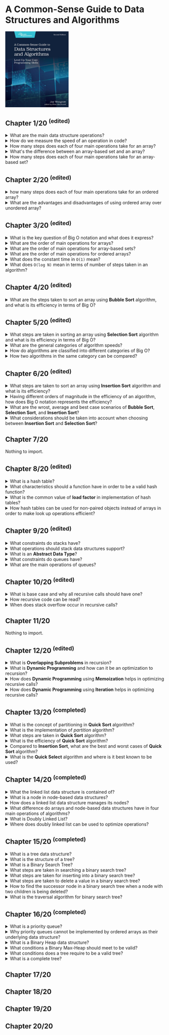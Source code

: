 # A Common-Sense Guide to Data Structures and Algorithms
<img alt="A Common-Sense Guide to Data Structures and Algorithms" src="../covers/9781680507225.jpg" width="200"/>

## Chapter 1/20 <sup>(edited)</sup>

<details>
<summary>What are the main data structure operations?</summary>

> - Read
> - Search
> - Insert
> - Delete

> Origin: 1

> References:
---
</details>

<details>
<summary>How do we measure the speed of an operation in code?</summary>

> We can measure the speed of an operation in terms of how many computational steps it takes.

> Origin: 1

> References:
---
</details>

<details>
<summary>How many steps does each of four main operations take for an array?</summary>

> **Read:** Computers read an array in just one step.
>
> **Search:** To Search for a value within an array, computers have no choice but to inspect each cell one at a time.
> This algorithm is called **linear search**.
>
> **Insert:** Inserting data in an array can take N+1 steps for an array containing N elements.
> This is because in the worst case scenario we need to shift all N elements over, and then finally execute the insertion step.
>
> **Delete:** For an array containing N elements, the maximum number of steps that deletion would take is N steps.
> This is because we need one deletion and N-1 shifts.

> Origin: 1

> References:
---
</details>

<details>
<summary>What's the difference between an array-based set and an array?</summary>

> The only difference between array-based set and an array is that the set never allows duplicate values to be inserted into it.

> Origin: 1

> References:
---
</details>

<details>
<summary>How many steps does each of four main operations take for an array-based set?</summary>

> **Reading:** Reading from an array-based set is exactly as reading from an array, it takes just one step for a computer to look up what's contained within a particular index.
>
> **Search:** Searching an array-based set also turns out to be no different than searching an array, it takes up to N steps to search for a value within an array-based set.
>
> **Delete:** Deletion is also identical between an array-based set and an array.
> In the worst case scenario, it takes N steps to delete a value within an array-based set.
>
> **Insert:** Insertion, however is different between arrays and array-based set.
> With an array it takes N shifts and one insertion step.
> With an array-based set however, every insertion first requires a search to check for existence of a duplicate.
> Insertion into the end of an array-based set will take up to N steps to search and one step for the actual insertion, which takes N+1 steps in total.
> In the worst case scenario, inserting a value at the beginning of an array-based set takes N steps to look up for duplicates,
> and N steps to shift all the data to the right, and one last final step to insert the new value.
> That's total of 2N+1 steps.

> Origin: 1

> References:
---
</details>

## Chapter 2/20 <sup>(edited)</sup>

<details>
<summary>how many steps does each of four main operations take for an ordered array?</summary>

> **Read:** Same as *array* and *array-based set*.
>
> **Delete:** Same as *array* and *array-based set*.
>
> **Insert:** In terms of N, it takes N elements in an ordered array, the insertion takes N+2 steps in total, no matter where in the ordered array the new value ends up.
> If the value ends up toward the beginning of the ordered array, we have fewer comparisons and more shifts.
> If the value ends up toward the end, we get more comparisons but fewer shifts.
>
> **Search:** Searching can be applied to ordered array using different algorithms.
> Using **linear search** algorithm, the operation can be stopped early when the value is found.
> Using **binary search** algorithm, it would take only one more step to search each time data set grows twice.

> Origin: 1

> References:
---
</details>

<details>
<summary>What are the advantages and disadvantages of using ordered array over unordered array?</summary>

> Within an ordered array, we can stop a **linear search** early even if the value isn't contained within the array as soon as we reach a value with a higher order.
>
> *pseudocode in ruby*
> ```ruby
> def linear_search(array, search_value)
>     array.each_with_index do |element, index|
>         if element == search_value
>             return index
>         elsif element > search_value
>             break
>         end
>     end
>     return nil
> end
> ``````
>
> *pseudocode in C++*
> ```cpp
> #include <vector>
> 
> auto linear_search(std::vector<int> const& ordered_array, int const search_value)
> {
>     for (auto iter = ordered_array.cbegin(); iter != ordered_array.cend() && *iter <= search_value; ++iter)
>         if (*iter == search_value)
>             return iter;
>     return ordered_array.cend();
> }
> ``````
>
> Though, using an ordered array we can also use **binary search** to attempt a search much faster!
>
> *pseudocode in ruby*
> ```ruby
> def binary_search(array, search_value)
>     lower_bound = 0
>     upper_bound = array.length - 1
> 
>     while lower_bound <= upper_bound do
>         midpoint = (upper_bound + lower_bound) / 2
>         value_at_midpoint = array[midpoint]
> 
>         if search_value = value_at_midpoint
>             return midpoint
>         elsif search_value < value_at_midpoint
>             upper_bound = midpoint - 1
>         elsif search_value > value_at_midpoint
>             lower_bound = midpoint + 1
>         end
>     end
> 
>     return nil
> end
> ``````
>
> *pseudocode in C++*
> ```cpp
> #include <vector>
> #include <stdexcept>
> 
> auto binary_search(std::vector<int> const& array, int const search_value)
> {
>     auto lower_bound = array.begin();
>     auto upper_bound = std::prev(array.end());
> 
>     while (std::distance(lower_bound, upper_bound) >= 0)
>     {
>         auto midpoint = std::distance(lower_bound, upper_bound) / 2;
>         auto midpoint_value = array.at(midpoint);
> 
>         if (search_value == midpoint_value)
>             return midpoint;
>         else if (search_value > midpoint_value)
>             upper_bound = array.begin() + midpoint - 1;
>         else if (search_value < midpoint_value)
>             lower_bound = array.begin() + midpoint + 1;
>     }
> 
>     throw std::out_of_range{"value out of range"};
> }
> ``````

> Origin: 2

> References:
---
</details>

## Chapter 3/20 <sup>(edited)</sup>

<details>
<summary>What is the key question of Big O notation and what does it express?</summary>

> The key question of Big O notation is if there are N data elements, how may steps will the algorithm take?
> Big O tells the story of **how much the number of step increases as the data changes**.

> Origin: 3

> References:
---
</details>

<details>
<summary>What are the order of main operations for arrays?</summary>

> * **Read:** it would take `1` step to read from an array, so it is `O(1)`.
> * **Search:** it would take `N` steps to search through an array, so it is `O(N)`.
> * **Insert:** it would take `N+1` steps to insert into an array in the worst case scenario, so it is `O(N)`.
> * **Delete:** it would take `N` steps to delete from an array, so it is `O(N)`.

> Origin: 3

> References:
---
</details>

<details>
<summary>What are the order of main operations for array-based sets?</summary>

> * **Read:** same as arrays, it would take `1` step to read from an array-based set, so it is `O(1)`.
> * **Search:** same as arrays it would take `N` steps to search through an array-based set, so it is `O(N)`.
> * **Insert:** it would take `N` steps to search first and `N+1` steps to insert into an array in the worst case scenario, so it is `O(N)`.
> * **Delete:** same as arrays it would take `N` steps to delete from an array-based set, so it is `O(N)`.

> Origin: 3

> References:
---
</details>

<details>
<summary>What are the order of main operations for ordered arrays?</summary>

> * **Read:** same as arrays, it would take `1` step to read from an array-based set, so it is `O(1)`.
> * **Search:** same as arrays it would take `N` steps to search through an array-based set, so it is `O(N)`.
> * **Insert:** it would take `N` steps to search first and `N` steps to insert into an array in the worst case scenario, so it is `O(N)`.
> * **Delete:** same as arrays it would take `N` steps to delete from an array-based set, so it is `O(N)`.

> Origin: 3

> References:
---
</details>

<details>
<summary>What does the constant time in <code>O(1)</code> mean?</summary>

> In constant time efficiency no matter how many elements exist, the operation always takes one step.

> Origin: 3

> References:
---
</details>

<details>
<summary>What does <code>O(log N)</code> mean in terms of number of steps taken in an algorithm?</summary>

> `O(log N)` means the algorithm takes as many steps as it takes to keep halving the data elements until we remain with `1`.

> Origin: 3

> References:
---
</details>

## Chapter 4/20 <sup>(edited)</sup>

<details>
<summary>What are the steps taken to sort an array using <b>Bubble Sort</b> algorithm, and what is its efficiency in terms of Big O?</summary>

> 1. Point to two first consecutive values in the array.
> 2. If the two items are out of order, swap them.
> 3. Move pointers one cell to the right.
> 4. Repeat steps 1 through 3 until we reach the end of the array.
> 5. Move back the two pointers back to the first two values of the array, and execute another pass-through of the array until we have a pass-through in which we did not perform any swaps.
>
> Initial array:  
>
> ```
>  4  2  7  1  3 
> ``````
>
> First pass-through: 3 swaps  
>
> ```
> (4  2) 7  1  3  
> (2  4) 7  1  3    swap  
>  2 (4  7) 1  3  
>  2  4 (7  1) 3  
>  2  4 (1  7) 3    swap  
>  2  4  1 (7  3)  
>  2  4  1 (3  7)   swap
> ``````
>
> Second pass-through: 2 swaps  
>
> ```
> (2  4) 1  3 |7|  
>  2 (4  1) 3 |7|  
>  2 (1  4) 3 |7|   swap  
>  2  1 (4  3)|7|  
>  2  1 (3  4)|7|   swap
> ``````
>
> Third pass-through: 1 swaps  
>
> ```
> (2  1) 3 |4  7|  
> (1  2) 3 |4  7|   swap  
>  1 (2  3)|4  7|
> ``````
>
> Fourth pass-through:  
>
> ```
> (1  2)|3  4  7|   no swap means end of pass-throughs
> ``````
>
> Sorted array:  
>
> ```
>  1  2  3  4  7 
> ``````
> 
> For `N` elements we make `(N-1) + (N-2) + ... + 1 = N²/2` comparisons and in worst case scenario we make swap for each comparison,
> making it `N²` steps in total which falls into the `O(N²)` general category.
>
> *pseudocode in python*
> ```py
> def bubble_sort(list):
>     unsorted_until_index = len(list) - 1
>     sorted = False
>     while not sorted:
>         sorted = True
>         for i in range(unsorted_until_index):
>             if list[i] > list[i+1]:
>                 list[i], list[i+1] = list[i+1], list[i]
>             sorted = False
>         unsorted_until_index -= 1
>     return list
> ``````
>
> ```py
> bubble_sort([65, 55, 45, 35, 25, 15, 10])
> # 10, 15, 25, 35, 45, 55, 65
> ``````
>
> *pseudocode in C++*
> ```cpp
> #include <vector>
> #include <ranges>
> #include <algorithm>
> 
> void bubble_sort(std::vector<int>& container)
> {
>     bool sorted{false};
> 
>     for (auto last_unsorted{container.end()}; !sorted && last_unsorted != container.begin(); --last_unsorted)
>     {
>         sorted = true;
>         --last_unsorted;
> 
>         for (auto iter = container.begin(); std::distance(iter, last_unsorted) > 0; ++iter)
>         {
>             if (*iter > *std::next(iter))
>             {
>                 auto buffer = *iter;
>                 *iter = *std::next(iter);
>                 *std::next(iter) = buffer;
>                 sorted = false;
>             }
>         }
>     }
> }
> ``````

> Origin: 4

> References:
---
</details>

## Chapter 5/20 <sup>(edited)</sup>

<details>
<summary>What steps are taken in sorting an array using <b>Selection Sort</b> algorithm and what is its efficiency in terms of Big O?</summary>

> 1. Step through array from left to right to determine which value has least order and keep track of the lowest value we've encountered so far.
> 2. Once we've determined which index contains the lowest value, swap its value with the first value in pass-through.
> 3. Repeat each pass-through from step 1 and 2 until a pass-through starting at the end of the array is reached.
>
> Initial array:  
>
> ```
>  4  2  7  1  3 
> ``````
>
> First pass-through: starting at index 0  
>
> ```
> (4) 2  7  1  3        lowest value: 4  
>  4 (2) 7  1  3        lowest value: 2  
>  4  2 (7) 1  3        lowest value: 2  
>  4  2  7 (1) 3        lowest value: 1  
>  4  2  7  1 (3)       lowest value: 1  
> |1| 2  7  4  3        swap lowest value with the first value in pass-through
> ``````
>
> Second pass-through: starting at index 1  
>
> ```
> |1|(2) 7  4  3        lowest value: 2  
> |1| 2 (7) 4  3        lowest value: 2  
> |1| 2  7 (4) 3        lowest value: 2  
> |1| 2  7  4 (3)       lowest value: 2  
> |1  2| 7  4  3        no swap needed as lowest value is already the first value in pass-through
> ``````
>
> Third pass-through: starting at index 2  
>
> ```
> |1  2|(7) 4  3        lowest value: 7  
> |1  2| 7 (4) 3        lowest value: 4  
> |1  2| 7  4 (3)       lowest value: 3  
> |1  2  3| 4  7        swap lowest value with the first value in pass-through
> ``````
>
> Fourth pass-through: starting at index 3  
>
> ```
> |1  2  3|(4) 7        lowest value: 4  
> |1  2  3| 4 (7)       lowest value: 4  
> |1  2  3  4| 7        no swap needed as lowest value is already the first value in pass-through
> ``````
>
> Fifth pass-through: starting at index 4  
>
> ```
> |1  2  3  4|(7)       pass-through starts at the end of the array
> ``````
>
> Sorted array:  
>
> ```
>  1  2  3  4  7 
> ``````

> Origin: 5

> References:
---
</details>

<details>
<summary>What are the general categories of algorithm speeds?</summary>

> * `O(1)`
> * `O(log N)`
> * `O(N)`
> * `O(N²)`
> * `O(N³)`
> * `O(2ⁿ)`

> Origin: 5

> References:
---
</details>

<details>
<summary>How do algorithms are classified into different categories of Big O?</summary>

> It's enough to identify them by their general category.

> Origin: 5

> References:
---
</details>

<details>
<summary>How two algorithms in the same category can be compared?</summary>

> When two algorithms fall under the same classification of Big O, it doesn't necessarily mean that both algorithms have the same speed.  
> Further analysis is required to determine which algorithm is faster.

> Origin: 5

> References:
---
</details>

## Chapter 6/20 <sup>(edited)</sup>

<details>
<summary>What steps are taken to sort an array using <b>Insertion Sort</b> algorithm and what is its efficiency?</summary>

> 1. In the first pass-through, remove the value at index 1 and store it in a temporary variable. This will leave a gap at that index.
> 2. Begin shifting by taking each value to the left of the gap and compare it to the value in the temporary variable. If the value to the left of the gap is greater from the temporary variable, we shift that value to the right. As soon as a value with lower order than the temporary value encountered in the array, shifting is over.
> 3. Insert the temporarily removed value into the gap.
> 4. Repeat all steps from 1 to 3 until the pass-through begins at the final index of the array.
>
> Initial array:
>
> ```
>  4  2  7  1  3
> ``````
>
> First pass-through: temporarily remove the value at index 1.
>
> ```
> (4)    7  1  3        temporary variable = 2
> ``````
>
> The value to the left of the gap is greater than the temporary variable, so we shift that value to the right.
>
> ```
>    (4) 7  1  3        temporary variable = 2
> ``````
>
> As soon as we encounter a value that is lower than the temporarily removed value, or we reach the left end of the array, this shifting phase is over.
>
> ```
>  2  4  7  1  3        push back temp value
> ``````
>
> Second pass-through: gap index = 2
>
> ```
>  2  4 <7> 1  3        move index 2 to temporary variable
>  2  4     1  3        temporary variable = 7
>  2 (4)    1  3        reached value less than temp
>  2  4  7  1  3        push back temp value
> ``````
>
> Third pass-through: gap index = 3
>
> ```
>  2  4  7 <1> 3        move index 3 to temporary variable
>  2  4  7     3        temporary variable = 1
>  2  4 (7)    3        value greater than temp
>  2  4    (7) 3        shift the value to right
>  2 (4)    7  3        value greater than temp
>  2    (4) 7  3        shift the value to right
> (2)    4  7  3        value greater than temp
>    (2) 4  7  3        shift the value to right
>     2  4  7  3        reached the left end of array
>  1  2  4  7  3        push back temp value
> ``````
>
> Fourth pass-through: gap index = 4
>
> ```
>  1  2  4  7 <3>       move index 4 to temporary variable
>  1  2  4  7           temporary variable = 3
>  1  2  4 (7)          value greather than temp
>  1  2  4    (7)       shift the value to right
>  1  2 (4)    7        value greather than temp
>  1  2    (4) 7        shift the value to right
>  1 (2)    4  7        reached value less than temp
>  1  2  3  4  7        push back temp value
> ``````
>
> Sorted array:
>
> ```
>  1  2  3  4  7 
> ``````
>
> Insertion sort implementation:
>
> ```py
> def insertion_sort(array):
>     for index in range(1, len(array)):
>         temp_value = array[index]
>         position = index - 1
> 
>         while position >= 0:
>             if array[position] > temp_value:
>                 array[position + 1] = array[position]
>                 position = position - 1
>             else:
>                 break
> 
>         array[position + 1] = temp_value
>     return array
> ``````
>
> We can formulate the total number of comparisons as `1 + 2 + 3 + … + (N - 1)` comparisons.
>
> ```
> N² / 2 comparisons
> = N² / 2 steps
> ``````
>
> Shifts occur each time we move a value one cell to the right.
> When an array is sorted in reverse order, there will be as many shifts as there are comparisons, since every comparison will force us to shift a value to the right.
>
> ```
> N² / 2 comparisons
> + N² / 2 shifts
> = N² steps
> ``````
>
> Removing and inserting the temporary value from the array happens once per pass-through.
> Since there are always `N - 1` pass-throughs, we can conclude that there are `N - 1` removals and `N - 1` insertions.
>
> ```
> N² / 2 comparisons
> + N² / 2 shifts
> + (N - 1) removals
> + (N - 1) insertions
> = N² + 2N - 2 steps
> ``````
>
> It emerges that in a worst-case scenario, **Insertion Sort** has the same time complexity as **Bubble Sort** and **Selection Sort**.
> They’re all `O(N²)`.

> Origin: 6

> References:
---
</details>

<details>
<summary>Having different orders of magnitude in the efficiency of an algorithm, how does Big O notation represents the efficiency?</summary>

> Big O notation only takes into account the highest order of N when we have multiple orders added together.
> `N³ + 2N² + N + 5` is expressed as `O(N³)`.

> Origin: 6

> References:
---
</details>

<details>
<summary>What are the wrost, average and best case scenarios of <b>Bubble Sort</b>, <b>Selection Sort</b>, and <b>Insertion Sort</b>?</summary>

> * **Bubble Sort:** worst case `O(N²)`, average case `O(N²)`, best case `O(N²)`.
> * **Selection Sort:** worst case `O(N²/2)`, average case `O(N²/2)`, best case `O(N²/2)`.
> * **Insertion Sort:** worst case `O(N²)`, average case `O(N²/2)`, best case `O(N)`.

> Origin: 6

> References:
---
</details>

<details>
<summary>What considerations should be taken into account when choosing between <b>Insertion Sort</b> and <b>Selection Sort</b>?</summary>

> In an average case, when an array is randomly sorted, they perform similarly.  
> If an array can be assumed to be mostly sorted, then **Insertion Sort** will be a better choice.  
> If an array is known to be mostly sorted in reverse order, then **Selection Sort** will be faster.

> Origin: 6

> References:
---
</details>

## Chapter 7/20

Nothing to import.

## Chapter 8/20 <sup>(edited)</sup>

<details>
<summary>What is a hash table?</summary>

> A hash table is a list of paired values.  
> The first item in each pair is called the key, and the second item is called the value.

> Origin: 8

> References:
---
</details>

<details>
<summary>What characteristics should a function have in order to be a valid hash function?</summary>

> A hash function needs to meet only one criterion to be valid.  
> It must convert the same string to the same number every single time it's applied.

> Origin: 8

> References:
---
</details>

<details>
<summary>What is the common value of <b>load factor</b> in implementation of hash tables?</summary>

> The ratio of data to cells ideally is 0.7 which means 7 elements per 10 cells.

> Origin: 8

> References:
---
</details>

<details>
<summary>How hash tables can be used for non-paired objects instead of arrays in order to make look up operations efficient?</summary>

> By storing objects as keys and assign boolean true as the associated value for each object.

> Origin: 8

> References:
---
</details>

## Chapter 9/20 <sup>(edited)</sup>

<details>
<summary>What constraints do stacks have?</summary>

> * Data can be inserted only at the end of a stack.
> * Data can be deleted only from the end of a stack.
> * Only the last element of a stack can be read.

> Origin: 9

> References:
---
</details>

<details>
<summary>What operations should stack data structures support?</summary>

> * `push()`
> * `pop()`
> * `top()`

> Origin: 9

> References:
---
</details>

<details>
<summary>What is an <b>Abstract Data Type</b>?</summary>

> It's a kind of data structure that is a set of theoretical rules that revolve around some other basic data structures.  
> The set, stack, and queue are examples of abstract data types.  
> Some implementations of sets use arrays under the hood while other implementations actually use hash tables.  
> The set itself, though, is simply a theoertical concept, it's a list of non-duplicated data elements.

> Origin: 9

> References:
---
</details>

<details>
<summary>What constraints do queues have?</summary>

> * The first data added to a queue is the first item to be removed.
> * Data can be inserted only at the end of a queue, similar to stacks.
> * Data can be deleted only from the front of a queue, in opposite behavior of the stacks.
> * Only the element at the front of a queue can be read.

> Origin: 9

> References:
---
</details>

<details>
<summary>What are the main operations of queues?</summary>

> * `enqueue()`
> * `dequeue()`
> * `front()`

> Origin: 9

> References:
---
</details>

## Chapter 10/20 <sup>(edited)</sup>

<details>
<summary>What is base case and why all recursive calls should have one?</summary>

> In recursion terminology, the case in which a function will not recurse is known as the base case.
> All recursive functions should have at least one base case. They will keep recalling themselves infinitely otherwise.

> Origin: 10

> References:
---
</details>

<details>
<summary>How recursive code can be read?</summary>

> 1. Identify the base case.
> 2. Walk through the function for the base case.
> 3. Identify the next-to-last case.
> 4. Walk through function for the next-to-last case.
> 5. Repeat this process by identifying before the case you just analyzed, and walking through the function for that case.
>
> ```ruby
> def factorial(number)
>     if number == 1
>         return 1
>     else
>         return number * factorial(number-1)
>     end
> end
> ``````
>
> Writing upwards from base case:
>
> factorial(1) returns 1
>
> And the for the next-to-last case:
>
> factorial(2) returns 2  
> factorial(1) returns 1
>
> And again a case before that:
>
> factorial(3) returns 6  
> factorial(2) returns 2  
> factorial(1) returns 1

> Origin: 10

> References:
---
</details>

<details>
<summary>When does stack overflow occur in recursive calls?</summary>

> In case of infinite recursion, the same function keeps being pushed onto the call stack.  
> The call stack will eventually be consumed until further calls will not be possible.

> Origin: 10

> References:
---
</details>

## Chapter 11/20

Nothing to import.

## Chapter 12/20 <sup>(edited)</sup>

<details>
<summary>What is <b>Overlapping Subproblems</b> in recursion?</summary>

> When a problem is solved by solving smaller version of the same problem, the smaller problem is called a *subproblem*.  
> What makes these subproblem overlapping is the fact that each subproblem calls many of the same functions as each other.

> Origin: 12

> References:
---
</details>

<details>
<summary>What is <b>Dynamic Programming</b> and how can it be an optimization to recursion?</summary>

> **Dynamic Programming** is the process of optimizing recursive problems that have overlapping subproblems.  
> Optimizing an algorithm with dynamic programming is typically accomplished with one of two techniques.  
> The first technique is something called memoization which reduces recursive calls by remembering previously computed functions.  
> The second technique, known as **going bottom-up** uses iteration instead of recursion to prevent duplicate calls.

> Origin: 12

> References:
---
</details>

<details>
<summary>How does <b>Dynamic Programming</b> using <b>Memoization</b> helps in optimizing recursive calls?</summary>

> With memoization, each time we make a new calculation, we store it in a hash table for future calls.  
> This way we only make a calculation if it hadn't ever been made before.

> Origin: 12

> References:
---
</details>

<details>
<summary>How does <b>Dynamic Programming</b> using <b>Iteration</b> helps in optimizing recursive calls?</summary>

> By using iteration instead of recursion to ensure that it doesn't make duplicate calls for overlapping subproblems.

> Origin: 12

> References:
---
</details>

## Chapter 13/20 <sup>(completed)</sup>

<details>
<summary>What is the concept of partitioning in <b>Quick Sort</b> algorithm?</summary>

> To partition an array is to take a random value from the array, which is then called the pivot,
> and make sure that every number that is less than the pivot ends up to the left of the pivot,
> and that every number greater than the pivot ends up to the right of the pivot.

> Origin: 13

> References:
---
</details>

<details>
<summary>What is the implementation of <i>partition</i> algorithm?</summary>

> 0. Set the rightmost index as pivot, leftmost index as the left index and rightmost index other that pivot as right index.
> 1. The left pointer continuously moves one cell to the right until it reaches a value that is greater than or equal to the pivot, and then stops.
> 2. The right pointer continuously moves one cell to the left until it reaches a value that is less than or equal to the pivot, or when it reaches the beginning of the array.
> 3. Once the right pointer has stopped, if the left pointer has reached or gone beyond the right pointer, we move on to step 4. Otherwise, we swap the values that the two pointers are pointing to, and then go back to repeat steps 1, 2, and 3 again.
> 4. Finally, swap the pivot with the value that the left pointer is currently pointing to.
>
> When we are done with paritioning, we are now assured that all values to the left of the pivot are less than the pivot itself, and all values to the right of the pivot are greater than it.
> And that means the pivot itself is now in its correct place within the array, although the other values are not yet necessarily completely sorted.
>
> ```
>  0  5  2  1  6  3     set the pivot, left and right pointers  
> <0> 5  2  1 <6>(3)    compare the left pointer to the pivot  
> <0> 5  2  1 <6>(3)    move left pointer since 0 is less than pivot 3  
>  0 <5> 2  1 <6>(3)    left pointer stops, move right pointer since 6 is greater than pivot 3  
>  0 <5> 2 <1> 6 (3)    both pointers stopped, swap the values of the two pointers  
>  0 <1> 2 <5> 6 (3)    left pointer moves further to the next step  
>  0  1 <2><5> 6 (3)    left pointer moves on since its value is less than the pivot  
>  0  1  2 «5» 6 (3)    both pointers point to the same value, we are done moving pointers  
>  0  1  2 «3» 6 (5)    swap the value that the left pointer is pointing to with the pivot  
>  0  1  2 |3| 6  5     now 3 is in its correct location within the array
> ``````
>
> *pseudocode in ruby*
> ```ruby
> class SortableArray
>     attr_reader :array
> 
>     def initialize(array)
>         @array = array
>     end
> 
>     def partition!(left_pointer, right_pointer)
>         pivot_index = right_pointer
>         pivot = @array[pivot_index]
>         right_pointer -= 1
> 
>         while true
>             while @array[left_pointer] < pivot do
>                 left_pointer += 1
>             end
> 
>             while @array[right_pointer] > pivot do
>                 right_pointer -= 1
>             end
> 
>             if left_pointer >= right_pointer
>                 break
> 
>             else
>                 @array[left_pointer], @array[right_pointer] = @array[right_pointer], @array[left_pointer]
>                 left_pointer += 1
>             end
>         end
> 
>         @array[left_pointer], @array[pivot_index] = @array[pivot_index], @array[left_pointer]
> 
>         return left_pointer
>     end
> end
> ``````
>
> *pseudocode in C++*
> ```cpp
> #include <algorithm>
> #include <iostream>
> #include <iterator>
> #include <vector>
> 
> class container
> {
> public:
> 	using iter_t = std::vector<long>::iterator;
>     using iter_const_t = std::vector<long>::const_iterator;
> 
>     container(std::vector<long> const& init): buffer{std::move(init)} { }
> 
>     void sort(iter_t left, iter_t right)
>     {
>         if (std::distance(right, left) >= 0)
>         {
>             iter_t pivot = partition(left, right);
>             sort(left, pivot - 1);
>             sort(pivot + 1, right);
>         }
>     }
> 
>     void sort()
>     {
>         sort(buffer.begin(), buffer.end()-1);
>     }
> 
>     void print() const
>     {
>         std::copy(buffer.cbegin(), buffer.cend(), std::ostream_iterator<int>(std::cout, " "));
>         std::cout << "\n";
>     }
> 
>     void print_detail(long left, long right, long pivot) const
>     {
>         for (auto e: buffer)
>         {
>             if (left == right == e)
>                 std::cout << "<" << e << ">";
>             else if (e == left)
>                 std::cout << "<" << e << "<";
>             else if (e == right)
>                 std::cout << ">" << e << ">";
>             else if (e == pivot)
>                 std::cout << "(" << e << ")";
>             else
>                 std::cout << " " << e << " ";
>         }
>         std::cout << "\n";
>     }
> 
> protected:
>     iter_t partition(iter_t left, iter_t right)
>     {
>         iter_t pivot{right};
>         right--;
> 
>         while (true)
>         {
>             while (*left < *pivot && left != pivot)
>             {
>                 left++;
>             }
> 
>             while (*right > *pivot && right != buffer.cbegin())
>             {
>                 right--;
>             }
> 
>             if (std::distance(right, left) >= 0)
>             {
>                 break;
>             }
>             else
>             {
>                 long temp{*left};
>                 *left = *right;
>                 *right = temp;
>                 left++;
>             }
>         }
> 
>         long temp{*left};
>         *left = *pivot;
>         *pivot = temp;
>         return left;
>     }
> 
> private:
>     std::vector<long> buffer;
> };
> 
> int main()
> {
>     container container{{6,3,1,4,2,5}};
>     container.print();
>     container.sort();
>     container.print();
> }
> ``````

> Origin: 13

> References:
---
</details>

<details>
<summary>What steps are taken in <b>Quick Sort</b> algorithm?</summary>

> 1. Partition the array. The pivot is not in its proper place.
> 2. Treat the subarrays to the left and right of the pivot as their own arrays, and recursively repeat step 1 and 2.
> 3. When we have a subarray that has zero or one elements, that is our base case and we do nothing.
>
> ```cpp
> void quicksort(int* left_index, int* right_index)
> {
>     if (right_index - left_index > 0)
>     {
>         int* pivot_index = partition(left_index, right_index);
>         quicksort(left_index, pivot_index - 1);
>         quicksort(pivot_index + 1, right_index);
>     }
> }
> ``````

> Origin: 13

> References:
---
</details>

<details>
<summary>What is the efficiency of <b>Quick Sort</b> algorithm?</summary>

> To figure out the efficiency of Quicksort, first determine the efficiency of a single partition.
>
> A partition involves two primary types of steps: *comparison*, and *swaps*.  
> Each partition has at least `N` comparisons, we compare each element of the array with the pivot.
> The number of swaps, however, will depend upon how the data is sorted.
> A single partition can have, at most, `N / 2` swaps,
> But, on average, we make about `N` comparisons and `N / 4` swaps.
> In Big O Notation, we’d say that a partition runs in `O(N)` time.
>
> Now, that’s the efficiency of a single partition, but **Quicksort** involves many partitions.
> Since **Quicksort** is essentially comprised of this series of partitions, and each partition takes about `N` steps for `N` elements of each subarray.
>
> The number of Quicksort steps for `N` elements in the array is about `N` multiplied by `log N`.
> Each time we partition the array, we end up breaking it down into two subarrays.
> Assuming the *pivot* ends up somewhere in the middle of the array — which is what happens in the average case — these two subarrays are of roughly equal sizes.
> How many times can we break an array into halves until we’ve broken it completely down to the point of where each subarray is of size `1`?
> For an array of size `N`, this will take us `log N` times.
>
> ```
> |¹ |² |³ |⁴ |⁵ |⁶ |⁷ |⁸ |     1st halving
>
> |¹ |² |³ |⁴ |      |⁵ |⁶ |⁷ |⁸ |  2nd halving
>
> |¹ |² |     |³ |⁴ |      |⁵ |⁶ |     |⁷ |⁸ |  3nd halving
>
> |¹ |     |² |     |³ |     |⁴ |      |⁵ |     |⁶ |     |⁷ |     |⁸ |
> ``````
> As you can see, for an array of size 8, it takes us three “halvings” until we’ve reduced the array into eight individual elements.
> This is `log N`, and fits with our definition of `log N` as being the number of times it takes to halve something until we reach `1`.
>
> For many other algorithms we’ve encountered, the best case was one where the array was already sorted.
> When it comes to **Quicksort**, however, the best-case scenario is one in which the pivot always ends up smack in the middle of the subarray after the partition.
> Interestingly, this generally occurs when the values in the array are mixed up pretty well.
>
> The worst-case scenario for **Quicksort** is one in which the pivot always ends up on one side of the subarray instead of in the middle.
> This can happen where the array is in perfect ascending or descending order.
> So, in worst-case scenario, we’d say that for `N` elements, there are `N + (N - 1) + (N - 2) + (N - 3) … + 1` steps.
> So, in a worst-case scenario, Quicksort has an efficiency of O(N2).

> Origin: 13

> References:
---
</details>

<details>
<summary>Compared to <b>Insertion Sort</b>, what are the best and worst cases of <b>Quick Sort</b> algorithm?</summary>

> | Algorithm | Best Case | Average Case | Worst Case |
> |---|---|---|---|
> | Insertion Sort | `O(N)` | `O(N)` | `O(N)` |
> | Quick Sort | `O(N log N)` | `O(N log N)` | `O(N)` |
>
> The reason **Quicksort** is superior to **Insertion Sort** is because of the average scenario which is what happens most of the time.

> Origin: 13

> References:
---
</details>

<details>
<summary>What is the <b>Quick Select</b> algorithm and where is it best known to be used?</summary>

> One of the beautiful things about **Quickselect** is that we can find the correct value without having to sort the entire array.
>
> Let’s say you have an array in random order, and you do not need to sort it, but you do want to know the *tenth-lowest* value in the array, or the *fifth-highest*.
> This can be useful if we had a lot of test grades and want to know what the *25th percentile* was, or if we want to find the *median grade*.
>
> One way to solve this would be to sort the entire array and then jump to the appropriate index.
>
> However, even were we to use a fast sorting algorithm like **Quicksort**, this algorithm would take at least `O(N log N)` for average cases.
> And while that isn’t bad, we can do even better with a brilliant little algorithm known as **Quickselect**.
>
> Like **Quicksort**, **Quickselect** relies on partitioning, and can be thought of as a hybrid of **Quicksort** and binary search.
>
> After a partition, the *pivot* value ends up in the appropriate spot in the array.
> **Quickselect** takes advantage of this in the following way:
>
> Let’s say we have an array of eight values, and we want to find the second-to-lowest value within the array.
> First, we partition the entire array.
> After the partition, the *pivot* will hopefully end up somewhere toward the middle of the array.
> This pivot is now in its correct spot.
> For example, since it’s in the fifth cell, we now know which value is the *fifth-lowest* value within the array.
> We know that the *second-lowest* value is somewhere to the left of the *pivot*.
> We can now ignore everything to the right of the *pivot* and focus on the left subarray.
> It is in this respect that **Quickselect** is similar to binary search.
>
> With **Quicksort**, each time we halved the array, we needed to re-partition every single element again, giving us `O(N log N)`.
> With **Quickselect**, on the other hand, each time we cut the array in half, we only had to partition the one half we cared about.
>
> When analyzing the efficiency of **Quickselect**, we’ll see that it’s `O(N)` for average scenarios.
>
> *pseudocode in ruby*
> ```ruby
> def quickselect!(kth_lowest_value, left_index, right_index)
> 
>     # We reached the best-case, sub-array has one cell.
>     if right_index - left_index <= 0
>         return @array[left_index]
>     end
> 
>     pivot_index = partition!(left_index, right_index)
> 
>     if kth_lowest_value < pivot_index
>         quickselect!(kth_lowest_value, left_index, pivot_index - 1)
>     elsif kth_lowest_value > pivot_index
>         quickselect!(kth_lowest_value, pivot_index + 1, right_index)
>     else
>         return @array[pivot_index]
>     end
> end
> ``````
>
> *pseudocode in C++*
> ```cpp
> ``````

> Origin: 13

> References:
---
</details>

## Chapter 14/20 <sup>(completed)</sup>

<details>
<summary>What the linked list data structure is contained of?</summary>

> A linked list is a data structure that represents a list of connected data dispersed throughout memory known as *nodes*.

> Origin: 14

> References:
---
</details>

<details>
<summary>What is a node in node-based data structures?</summary>

> Each node comes with memory address of its next node in the list.
>
> ```cpp
> #include <memory>
> 
> template <typename T>
> struct Node
> {
>     T data;
>     std::shared_ptr<Node> next;
> 
>     explicit Node(T const& data): data{data}, next{} { }
> };
> 
> int main()
> {
>     auto node1 = std::make_shared<Node>{"once"};
>     auto node2 = std::make_shared<Node>{"upon"};
>     auto node3 = std::make_shared<Node>{"a"};
>     auto node4 = std::make_shared<Node>{"time"};
> 
>     node1->next = node2;
>     node2->next = node3;
>     node3->next = node4;
> }
> ``````
>
> ```
> ["once"|1001] -> ["upon"|1002] -> ["a"|1003] -> ["time"|1004]
> ``````

> Origin: 14

> References:
---
</details>

<details>
<summary>How does a linked list data structure manages its nodes?</summary>

> A linked list class keeps track of its first node of the list.
>
> ```cpp
> #include <memory>
> 
> template <typename T>
> struct Node
> {
>     T data;
>     std::shared_ptr<Node> next;
> 
>     explicit Node(T const& data): data{data}, next{} { }
> };
> 
> template <typename T>
> class LinkedList
> {
>     std::shared_ptr<Node<T>> first_node;
> 
> public:
>     explicit LinkedList(std::shared_ptr<Node<T>> root): first_node{root} { }
> };
> 
> int main()
> {
>     auto node1 = std::make_shared<Node>{"once"};
>     auto node2 = std::make_shared<Node>{"upon"};
>     auto node3 = std::make_shared<Node>{"a"};
>     auto node4 = std::make_shared<Node>{"time"};
>  
>     node1->next = node2;
>     node2->next = node3;
>     node3->next = node4;
> 
>     LinkedList sentence(node1);
> }
> ``````

> Origin: 14

> References:
---
</details>

<details>
<summary>What difference do arrays and node-based data structures have in four main operations of algorithms?</summary>

> **Reading**
> Linked lists having a worst-case read of `O(N)` is a major disadvantage when compared with arrays that can read any element in just `O(1)`.
>
> ```cpp
> template <typename T>
> class LinkedList
> {
>     std::shared_ptr<Node<T>> first_node;
> 
> public:
>     explicit LinkedList(std::shared_ptr<Node<T>> root): first_node{root};
>
>     T read(int index)
>     {
>         std::shared_ptr<Node> current_node{first_node};
>         int current_index{};
> 
>         while (current_index < index)
>         {
>             current_node.reset(current_node.next);
>             current_index++;
> 
>             if (current_node == nullptr)
>                 return nullptr;
>         }
> 
>         return current_node.data;
>     }
> };
> ``````
>
> **Searching**
> Searching means looking for a value within the list and returning its index.  
> Searching an array has a speed of `O(N)`, since the computer needs to inspect each value one at a time.  
> Linked lists also have a search speed of `O(N)` as we need to go through a similar process as we did with reading.
>
> ```cpp
> template <typename T>
> class LinkedList
> {
>     std::shared_ptr<Node<T>> first_node;
> 
> public:
>     explicit LinkedList(std::shared_ptr<Node<T>> root): first_node{root};
>
>     T read(int index);
>
>     int index_of(int index)
>     {
>         std::shared_ptr<Node> current_node{first_node};
>         int current_index{};
> 
>         while (current_index < index)
>         {
>             if (current_node.data == value)
>                 return current_index;
>
>             current_node.reset(current_node.next);
>             current_index++;
>         }
> 
>         return -1;
>     }
> };
> ``````
>
> **Insertion**
> Worst-case scenario for insertion into an array is `O(N)`.  
> With linked lists, however, insertion at the beginning of the list takes just one step, which is `O(1)`.  
> Practically speaking inserting into a linked list is `O(N)`, as the worst-case scenario of inserting at the end of the list will take N+1 steps.
>
> Analysis shows that the best- and worst-case scenarios for arrays and linked lists are the opposite of one another.
>
> * Insert at beginning: array (worst case), linked list (best case)
> * Insert at middle: array (average case), linked list (average case)
> * Insert at end: array (best case), linked list (worst case)
>
> ```cpp
> template <typename T>
> class LinkedList
> {
>     std::shared_ptr<Node<T>> first_node;
> 
> public:
>     explicit LinkedList(std::shared_ptr<Node<T>> root): first_node{root} { }
>
>     T read(int index);
>
>     int index_of(int index);
>
>     void insert_at_index(int index, T value)
>     {
>         auto new_node{std::make_shared<Node>(value)};
> 
>         if (index == 0)
>         {
>             new_node.next = first_node;
>             first_node = new_node;
>             return;
>         }
> 
>         std::shared_ptr<Node> current_node{first_node};
>         int current_index{};
> 
>         while (current_index < (index-1))
>         {
>             current_node.reset(current_node.next);
>             current_index++;
>         }
> 
>         new_node.next = current_node.next;
>         current_node.next = new_node;
>     }
> };
> ``````
>
> **Deletion**
> To delete a node from the beginning of a linked list, all we need to do is change the first node of the linked list to now point to the node after that.
> When it comes to deleeting the final node of a linked list, the actual deletion takes one step, however, it takes N steps to access the second-to-last node in first place.
>
> * Delete at beginning: array (worst case), linked list (best case)
> * Delete at middle: array (average case), linked list (average case)
> * Delete at end: array (best case), linked list (worst case)
>
> ```cpp
> template <typename T>
> class LinkedList
> {
>     std::shared_ptr<Node<T>> first_node;
> 
> public:
>     explicit LinkedList(std::shared_ptr<Node<T>> root): first_node{root} { }
>
>     T read(int index);
>
>     int index_of(int index);
>
>     void insert_at_index(int index, T value);
>
>     void delete_at_index(int index)
>     {
>         if (index == 0)
>         {
>             first_node = first_nodex.next;
>             return;
>         }
>
>         std::shared_ptr<Node> current_node{first_node};
>         int current_index{};
> 
>         while (current_index < (index-1))
>         {
>             current_node.reset(current_node.next);
>             current_index++;
>         }
> 
>         std::shared_ptr<Node> node_after_deleted_node{current_node.next.next};
>         current_node.reset(node_after_deleted_node);
>     }
> };
> ``````
>
> * Read: array O(1), linked list O(N)
> * Search: array O(N), linked list O(N)
> * Insert: array O(N) (O(1) at end), linked list O(N) (O(1) at end)
> * Delete: array O(N) (O(N) at beginning), linked list O(N) (O(1) at end)


> Origin: 14

> References:
---
</details>

<details>
<summary>What is Doubly Linked List?</summary>

> A doubly linked list is like a list except that each node has two links, one that points to the next node, and another that points to the previous node.
> In addition, the doubly linked list always keeps track of both the first and last node.
>
> ```cpp
> #include <memory>
>
> template <typename T>
> struct Node
> {
>     T data;
>     std::shared_ptr<Node> next;
>     std::shared_ptr<Node> previous;
> 
>     explicit Node(T const& data): data{data}, next{} { }
> };
>
> class DoublyLinkedList
> {
>     std::shared_ptr<Node> first_node;
>     std::shared_ptr<Node> last_node;
> };
> ``````
>
> Now we can insert and delete from the end of the list in `O(1)` as well.
>
> ```cpp
> #include <memory>
>
> class DoublyLinkedList
> {
>     std::shared_ptr<Node> first_node;
>     std::shared_ptr<Node> last_node;
>
> public:
>     void insert_at_end(T value)
>     {
>         auto new_node{std::make_shared<Node>(value)};
>     
>         if (first_node)
>         {
>             new_node.previous.reset(last_node);
>             last_node.next.reset(new_node);
>             last_node.reset(new_node);
>         }
>         else
>         {
>             first_node.reset(new_node);
>             last_node.reset(new_node);
>         }
>     }
>
>     std::shared_ptr<Node<T>> remove_from_front()
>     {
>         std::shared_ptr<Node> removed_node{first_node};
>         first_node.reset(first_node.next);
>         return removed_node;
>     }
> };
> ``````

> Origin: 14

> References:
---
</details>

<details>
<summary>Where does doubly linked list can be used to optimize operations?</summary>

> Because doubly linked lists have immediate access to both the front and end of the list, they can insert or delete on either side at `O(1)`.
> Because doubly linked lists can insert data at the end in `O(1)` and delete data from the front in `O(1)` time, they make perfect underlying data structure for a queue.
>
> ```cpp
> template <typename T>
> class Queue
> {
>     DoublyLinkedList<T> data;
> 
> public:
>     void enqueue(T value)
>     {
>         data.insert_at_end(value);
>     }
> 
>     void dequeue()
>     {
>         std::shared_ptr<Node> removed_node{data.remove_from_front()};
>         return removed_node.value;
>     }
> 
>     T read()
>     {
>         if (data.first_node)
>             return data.first_node.data;
>         else
>             return T{};
>     }
> };
> ``````

> Origin: 14

> References:
---
</details>

## Chapter 15/20 <sup>(completed)</sup>

<details>
<summary>What is a tree data structure?</summary>

> A tree is a node-based data structure, but within a tree, each node can have links to multiple nodes.

> Origin: 15

> References:
---
</details>

<details>
<summary>What is the structure of a tree?</summary>

> * The upper most node is called **root**.
> * Node below the root are children to root.
> * The root is parent to second level nodes.
> * The last level of the tree is called the depth of the tree.
> * One property of a tree is how balanced it is. A tree is balanced when its nodes' subtrees have the same number of nodes in it.

> Origin: 15

> References:
---
</details>

<details>
<summary>What is a Binary Search Tree?</summary>

> A binary tree is a tree in which each node has zero, one, or two children.  
> A binary search tree is a binary tree that also abides by the following rules:
>
> 1. Each node can have at most one left child and one right child.
> 2. A node's left descendants can only contain values that are less than the node itself. Likewise, a node's right descendants can only contain values that are greater that the node itself.
>
> ```cpp
> template <typename T>
> struct TreeNode
> {
>     T value;
>     std::shared_ptr<TreeNode> left;
>     std::shared_ptr<TreeNode> right;
> 
> public:
>     explicit TreeNode(T value, std::shared_ptr<Node> left = nullptr, std::shared_ptr<node> right = nullptr): left{left}, right{right} { }
> };
> 
> int main()
> {
>     auto node1 = std::make_shared<TreeNode>(25);
>     auto node2 = std::make_shared<TreeNode>(75);
>     auto root = std::make_shared<TreeNode>(50, node1, node2);
> }
> ``````

> Origin: 15

> References:
---
</details>

<details>
<summary>What steps are taken in searching a binary search tree?</summary>

> 1. Designate a node to be the current node, aka. the root node.
> 2. Inspect the value at the current node.
> 3. If we have found the value we are looking for, stop.
> 4. If the value we are looking for is less than the current node, search for it in its left subtree.
> 5. If the value we are looking for is greater than the current node, search for it in its right subtree.
> 6. Repeat steps 1 through 5 until we find the value we are searching for, or until we hit the bottom of the tree, in which case our value must not be in the tree.
>
> Searching a binary search tree takes `O(long N)`.
>
> ```cpp
> std::shared_ptr<TreeNode> search(T value, std::shared_ptr<TreeNode> node)
> {
>     if (node == nullptr || node->value == value)
>         return node;
>     else if (value < node->value)
>         return search(value, node->left);
>     else
>         return search(value, node->right);
> }
> ``````

> Origin: 15

> References:
---
</details>

<details>
<summary>What steps are taken for inserting into a binary search tree?</summary>

> First, we have to find the correct node to attach the new value.  
> Insertion takes `O(log N)`.
>
> ```ruby
> def insert(value, node)
>     if value < node.value
>         if node.left == nil
>             node.left = TreeNode{value}
>         else
>             insert(value, node.left)
>     elif value > node.value
>         if node.right == nill
>             node.right = Node{value}
>         else
>             insert(value, node.right)
> ``````

> Origin: 15

> References:
---
</details>

<details>
<summary>What steps are taken to delete a value in a binary search tree?</summary>

> * If the node being deleted has no children, simply delete it.
> * If the node being deleted has one child, delete the node and plug the child into the spot where the deleted node was.
> * When deleting a node with two children, replace the deleted node with the successor node. The successor node is the child node whose value is the least of all values that are greater than the deleted node.

> Origin: 15

> References:
---
</details>

<details>
<summary>How to find the successor node in a binary search tree when a node with two children is being deleted?</summary>

> Visit the right child of the deleted value and then keep on visiting the left child of each subsequent child until there are no more left children.
> The bottom value is the successor node.
>
> ```
>           50
>          / \
>         /   \
>        /     \
>       /       \
>      /         \
>     25         75
>    / \        /  \
>   11 33      61  89
>      / \    /    / \
>     30 40 (52)  82 95
> ``````
>
> If the successor node has a right child, after plugging the successor node into the spot of the deleted node,
> take the former right child of the successor node and turn it into the left child of the former parent of the successor node.
>
> ```
>           X
>          / \
>         /   \
>        /     \
>       /       \
>      /         \
>     25         75
>    / \        /  \
>   11 33      61  89
>      / \    /    / \
>     30 40 (52)  82 95
>             \
>             55
>
>
>           52
>          / \
>         /   \
>        /     \
>       /       \
>      /         \
>     25         75
>    / \        /  \
>   11 33      61  89
>      / \    /    / \
>     30 40  55   82 95
> ``````
>
> ```ruby
> def delete(valueToDelete, node):
>     if node is None:
>         return None
>     elif valueToDelete < node.value:
>         node.leftChild = delete(valueToDelete, node.leftChild)
>         return node
>     elif valueToDelete > node.value:
>         node.rightChild = delete(valueToDelete, node.rightChild)
>         return node
>     elif valueToDelete == node.value:
>         if node.leftChild is None:
>             return node.rightChild
>         elif node.rightChild is None:
>             return node.leftChild
>         else:
>             node.rightChild = lift(node.rightChild, node)
>             return node
> 
> def lift(node, nodeToDelete):
>     if node.leftChild:
>         node.leftChild = lift(node.leftChild, nodeToDelete)
>         return node
>     else:
>         nodeToDelete.value = node.value
>         return node.rightChild
> ``````

> Origin: 15

> References:
---
</details>

<details>
<summary>What is the traversal algorithm for binary search tree?</summary>

> 1. Call itself recursively on the node's left child. The function will keep getting called until we hit a node that does not have a left child.
> 2. Visit a node.
> 3. Call itself recursively on the node's right child. The function will keep getting called until we hit a node that does not have a right child.
>
> ```ruby
> def traverse_and_print(node):
>     if node is None:
>         return
>     
>     traverse_and_print(node.left)
>     print(node.value)
>     traverse_and_print(node.right)
> ``````

> Origin: 15

> References:
---
</details>

## Chapter 16/20 <sup>(completed)</sup>

<details>
<summary>What is a priority queue?</summary>

> A priority queue is a list whose deletions and access are just like a classic queue, but insertions are like an ordered array.

> Origin: 16

> References:
---
</details>

<details>
<summary>Why priority queues cannot be implemented by ordered arrays as their underlying data structure?</summary>

> Array-based priority queues have deletions that are `O(1)` and insertions that are `O(N)`.  
> The `O(N)` insertions may cause some real unwanted drags to applications.  
> Heap data structures serve as a more efficient foundation for the priority queue.

> Origin: 16

> References:
---
</details>

<details>
<summary>What is a Binary Heap data structure?</summary>

> The binary heap is a specific kind of binary tree.  
> The binary heaps come in two flavors: the binary max-heap, and the binary min-heap.

> Origin: 16

> References:
---
</details>

<details>
<summary>What conditions a Binary Max-Heap should meet to be valid?</summary>

> * The value of each node must be greater than each of its descendant nodes. This rule is known as the heap condition.
> * The tree must be complete.

> Origin: 16

> References:
---
</details>

<details>
<summary>What conditions does a tree require to be a valid tree?</summary>

> The heap requires that each nodes' value must be greater than each and every descendants.
>
> ```
>      100
>     /   \
>    /     \
>   88     25
>  / \     / \
> 87 16   8  12
> ``````
>
> The following tree isn't a valid heap, because it doesn't meet the heap condition.
>
> ```
>      100
>     /   \
>    /     \
>   88     25
>  / \     / \
> 87 (92) 8  12
> ``````

> Origin: 16

> References:
---
</details>

<details>
<summary>What is a complete tree?</summary>

> A complete tree is a tree that is completely filled with nodes.
> So if you read each level of the tree from left to right, all the nodes are there.
> However, the bottom row can have empty positions, as long as aren't any nodes to the right of these empty positions.
>
> ```
>           100
>          /   \
>         /     \
>        /       \
>       /         \
>      88         25
>     /  \        / \
>    /    \      /   \
>   87    16    8    12
>  / \   / \   / \
> 86 50 2  15 3  (X)
> ``````

> Origin: 16

> References:
---
</details>

## Chapter 17/20
## Chapter 18/20
## Chapter 19/20
## Chapter 20/20
